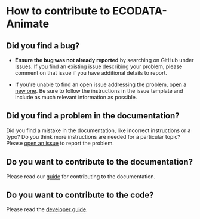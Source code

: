 # How to contribute to ECODATA-Animate

## Did you find a bug?

* **Ensure the bug was not already reported** by searching on GitHub under [Issues](https://github.com/jemissik/ecodata/issues). If you find an existing issue describing your problem, please comment on that issue if you have additional details to report.

* If you're unable to find an open issue addressing the problem, [open a new one](https://github.com/jemissik/ecodata/issues/new/choose). Be sure to follow the instructions in the issue template and include as much relevant information as possible.


## Did you find a problem in the documentation?

Did you find a mistake in the documentation, like incorrect instructions or a typo? Do you think more instructions are
needed for a particular topic? Please [open an issue](https://github.com/jemissik/ecodata/issues/new/choose) to report the problem.


## Do you want to contribute to the documentation?

Please read our [guide](https://ecodata-apps.readthedocs.io/en/latest/developer_guide.html#documentation) for contributing to the documentation.


## Do you want to contribute to the code?

Please read the [developer guide](https://ecodata.readthedocs.io/en/latest/developing.html).